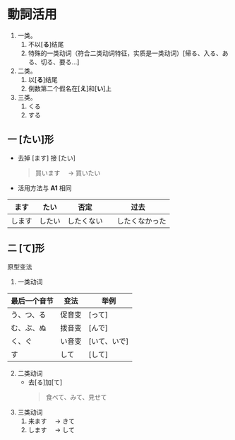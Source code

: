 # 動詞活用

1. 一类。
   1. 不以[**る**]结尾
   2. 特殊的一类动词（符合二类动词特征，实质是一类动词）[帰る、入る、ある、切る、要る...]
2. 二类。
   1. 以[**る**]结尾
   2. 倒数第二个假名在[**え**]和[**い**]上
3. 三类。
   1. くる
   2. する

## 一 [たい]形

- 去掉 [ます] 接 [たい]
  > 買います　 → 買いたい
- 活用方法与 **A1** 相同

| ます   | たい   | 否定       | 过去             |
| ------ | ------ | ---------- | ---------------- |
| します | したい | したくない | 　したくなかった |

## 二 [て]形

原型变法

1. 一类动词

| 最后一个音节 | 变法   | 举例         |
| ------------ | ------ | ------------ |
| う、つ、る   | 促音变 | [って]       |
| む、ぶ、ぬ   | 拨音变 | [んで]       |
| く、ぐ       | い音变 | [いて、いで] |
| す           | して   | [して]       |

2. 二类动词
   - 去[る]加[て]
     > 食べて、みて、見せて
3. 三类动词
   1. 来ます　 → きて
   2. します　 → して

<!-- ます形变法 不常用 -->
<!-- 1. 一类动词
   1. [い｜ち｜り] 后接 [って]
   2. [み｜び｜に] 后接　[んで]
   3. [き｜ぎ] 后接　[いて、いで]
      1. 特殊 [いきます] 后接　[いって]
   4. [し] 后接　[て]
1. 二类动词
   1. [ます] 后接　[て]
2. 三类动词
   1. [ます] 后接　[て] -->
